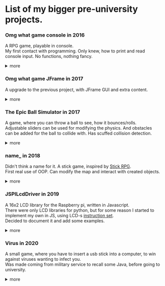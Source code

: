 # List of my bigger pre-university projects.

### Omg what game console in 2016
A RPG game, playable in console. <br/>
My first contact with programming. Only knew, how to print and read console input. No functions, nothing fancy.
<details>
  <summary>more</summary>
  
  ![image](https://user-images.githubusercontent.com/31822168/111686645-f7607180-8831-11eb-92a5-fdbb536be42c.png)
  ![image](https://user-images.githubusercontent.com/31822168/111686743-1bbc4e00-8832-11eb-8919-226eb56b5524.png)
  ![image](https://user-images.githubusercontent.com/31822168/111687387-e5330300-8832-11eb-8bb2-d88994561e46.png)
</details>

### Omg what game JFrame in 2017
A upgrade to the previous project, with JFrame GUI and extra content.
<details>
  <summary>more</summary>
  
  ![image](https://user-images.githubusercontent.com/31822168/111687766-570b4c80-8833-11eb-941c-18c85512e3f1.png)
  ![image](https://user-images.githubusercontent.com/31822168/111687814-65f1ff00-8833-11eb-991c-c8b74f6b3fab.png)
  ![image](https://user-images.githubusercontent.com/31822168/111687969-9b96e800-8833-11eb-9b06-a5fe7e94f7a1.png)
</details>

### The Epic Ball Simulator in 2017
A game, where you can throw a ball to see, how it bounces/rolls.<br/>
Adjustable sliders can be used for modifying the physics. And obstacles can be added for the ball to collide with. Has scuffed collision detection.
<details>
  <summary>more</summary>
  
  ![image](https://user-images.githubusercontent.com/31822168/111688889-047e6000-8834-11eb-9fd4-a08e564ccf73.png)
  ![image](https://user-images.githubusercontent.com/31822168/111688862-fc262500-8833-11eb-8de1-cbdc6a235afd.png)
</details>

### name_ in 2018
Didn't think a name for it. A stick game, inspired by [Stick RPG](https://www.crazygames.com/game/stick-rpg-complete). <br/>
First real use of OOP. Can modify the map and interact with created objects.
<details>
  <summary>more</summary>
  
  ![image](https://user-images.githubusercontent.com/31822168/111689428-abfb9280-8834-11eb-9eb4-445988be7869.png)
  ![image](https://user-images.githubusercontent.com/31822168/111689876-37752380-8835-11eb-8ca2-d2ec074dc2bd.png)
  ![image](https://user-images.githubusercontent.com/31822168/111690115-7c00bf00-8835-11eb-90ff-3329b020901b.png)
  ![image](https://user-images.githubusercontent.com/31822168/111690204-933fac80-8835-11eb-9419-28dfaa6b11cb.png)
</details>

### JSPILcdDriver in 2019
A 16x2 LCD library for the Raspberry pi, written in Javascript. <br/>
There were only LCD libraries for python, but for some reason I started to implement my own in JS, using LCD-s [instruction set](https://mil.ufl.edu/4744/docs/lcdmanual/commands.html). <br/>
Decided to document it and add some examples. 

<details>
  <summary>more</summary>
  Don't really have good images of this working.
  
  ![image](https://user-images.githubusercontent.com/31822168/111693646-891fad00-8839-11eb-9555-77bff81fca4c.png)
</details>

### Virus in 2020
A small game, where you have to insert a usb stick into a computer, to win against viruses wanting to infect you. <br/>
Was made coming from military service to recall some Java, before going to university.
<details>
  <summary>more</summary>
  
  ![image](https://user-images.githubusercontent.com/31822168/111694252-55915280-883a-11eb-84bf-c1ffe74ae136.png)
  ![image](https://user-images.githubusercontent.com/31822168/111694340-6e9a0380-883a-11eb-9843-5b81cc03bf60.png)
  ![image](https://user-images.githubusercontent.com/31822168/111694495-9e490b80-883a-11eb-96b0-b0d7b7c11897.png)
</details>
